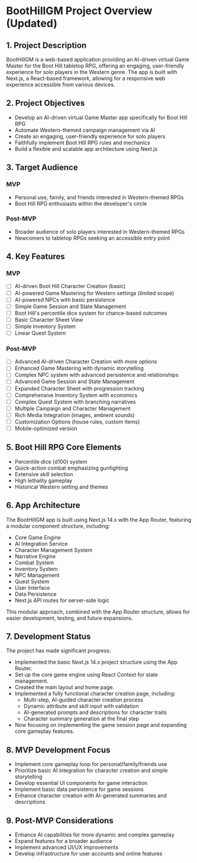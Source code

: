 # BootHillGM Project Overview (Updated)

## 1. Project Description
BootHillGM is a web-based application providing an AI-driven virtual Game Master for the Boot Hill tabletop RPG, offering an engaging, user-friendly experience for solo players in the Western genre. The app is built with Next.js, a React-based framework, allowing for a responsive web experience accessible from various devices.

## 2. Project Objectives
- Develop an AI-driven virtual Game Master app specifically for Boot Hill RPG
- Automate Western-themed campaign management via AI
- Create an engaging, user-friendly experience for solo players
- Faithfully implement Boot Hill RPG rules and mechanics
- Build a flexible and scalable app architecture using Next.js

## 3. Target Audience
### MVP
- Personal use, family, and friends interested in Western-themed RPGs
- Boot Hill RPG enthusiasts within the developer's circle

### Post-MVP
- Broader audience of solo players interested in Western-themed RPGs
- Newcomers to tabletop RPGs seeking an accessible entry point

## 4. Key Features
### MVP
- [ ] AI-driven Boot Hill Character Creation (basic)
- [ ] AI-powered Game Mastering for Western settings (limited scope)
- [ ] AI-powered NPCs with basic persistence
- [ ] Simple Game Session and State Management
- [ ] Boot Hill's percentile dice system for chance-based outcomes
- [ ] Basic Character Sheet View
- [ ] Simple Inventory System
- [ ] Linear Quest System

### Post-MVP
- [ ] Advanced AI-driven Character Creation with more options
- [ ] Enhanced Game Mastering with dynamic storytelling
- [ ] Complex NPC system with advanced persistence and relationships
- [ ] Advanced Game Session and State Management
- [ ] Expanded Character Sheet with progression tracking
- [ ] Comprehensive Inventory System with economics
- [ ] Complex Quest System with branching narratives
- [ ] Multiple Campaign and Character Management
- [ ] Rich Media Integration (images, ambient sounds)
- [ ] Customization Options (house rules, custom items)
- [ ] Mobile-optimized version

## 5. Boot Hill RPG Core Elements
- Percentile dice (d100) system
- Quick-action combat emphasizing gunfighting
- Extensive skill selection
- High lethality gameplay
- Historical Western setting and themes

## 6. App Architecture
The BootHillGM app is built using Next.js 14.x with the App Router, featuring a modular component structure, including:
- Core Game Engine
- AI Integration Service
- Character Management System
- Narrative Engine
- Combat System
- Inventory System
- NPC Management
- Quest System
- User Interface
- Data Persistence
- Next.js API routes for server-side logic

This modular approach, combined with the App Router structure, allows for easier development, testing, and future expansions.

## 7. Development Status
The project has made significant progress:
- Implemented the basic Next.js 14.x project structure using the App Router.
- Set up the core game engine using React Context for state management.
- Created the main layout and home page.
- Implemented a fully functional character creation page, including:
  - Multi-step, AI-guided character creation process
  - Dynamic attribute and skill input with validation
  - AI-generated prompts and descriptions for character traits
  - Character summary generation at the final step
- Now focusing on implementing the game session page and expanding core gameplay features.

## 8. MVP Development Focus
- Implement core gameplay loop for personal/family/friends use
- Prioritize basic AI integration for character creation and simple storytelling
- Develop essential UI components for game interaction
- Implement basic data persistence for game sessions
- Enhance character creation with AI-generated summaries and descriptions

## 9. Post-MVP Considerations
- Enhance AI capabilities for more dynamic and complex gameplay
- Expand features for a broader audience
- Implement advanced UI/UX improvements
- Develop infrastructure for user accounts and online features
